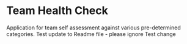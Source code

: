 # Team Health Check

Application for team self assessment against various pre-determined categories.
Test update to Readme file - please ignore
Test change

